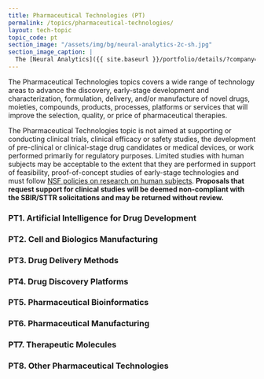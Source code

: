 ```yaml
---
title: Pharmaceutical Technologies (PT)
permalink: /topics/pharmaceutical-technologies/
layout: tech-topic
topic_code: pt
section_image: "/assets/img/bg/neural-analytics-2c-sh.jpg"
section_image_caption: |
  The [Neural Analytics]({{ site.baseurl }}/portfolio/details/?company=neural-analytics#neural-analytics) Lucid™ M1 transcranial Doppler Ultrasound System is indicated as an adjunct to the standard clinical practices for measuring and displaying cerebral blood flow velocity within the major conducting arteries and veins of the head and neck. Additionally, the Lucid™ M1 System measures the occurrence of transient emboli signals within the blood stream.
---
```


The Pharmaceutical Technologies topics covers a wide range of technology areas to advance the discovery, early-stage development and characterization, formulation, delivery, and/or manufacture of novel drugs, moieties, compounds, products, processes, platforms or services that will improve the selection, quality, or price of pharmaceutical therapies.

The Pharmaceutical Technologies topic is not aimed at supporting or conducting clinical trials, clinical efficacy or safety studies, the development of pre-clinical or clinical-stage drug candidates or medical devices, or work performed primarily for regulatory purposes. Limited studies with human subjects may be acceptable to the extent that they are performed in support of feasibility, proof-of-concept studies of early-stage technologies and must follow [NSF policies on research on human subjects](https://www.nsf.gov/bfa/dias/policy/human.jsp). **Proposals that request support for clinical studies will be deemed non-compliant with the SBIR/STTR solicitations and may be returned without review.**

### PT1. Artificial Intelligence for Drug Development

### PT2. Cell and Biologics Manufacturing

### PT3. Drug Delivery Methods

### PT4. Drug Discovery Platforms

### PT5. Pharmaceutical Bioinformatics

### PT6. Pharmaceutical Manufacturing

### PT7. Therapeutic Molecules

### PT8. Other Pharmaceutical Technologies
